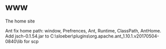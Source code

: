 # www
The home site

Ant fix home path: window, Prefrences, Ant, Runtime, ClassPath, AntHome.
Add jsch-0.1.54.jar to  C:\sloeber\plugins\org.apache.ant_1.10.1.v20170504-0840\lib for scp